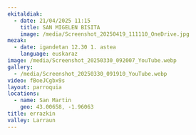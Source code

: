 ```yaml
---
ekitaldiak:
  - date: 21/04/2025 11:15
    title: SAN MIGELEN BISITA
    image: /media/Screenshot_20250419_111110_OneDrive.jpg
mezak:
  - date: igandetan 12.30 1. astea
    language: euskaraz
image: /media/Screenshot_20250330_092007_YouTube.webp
gallery:
  - /media/Screenshot_20250330_091910_YouTube.webp
video: fBoeJCgbx9s
layout: parroquia
locations:
  - name: San Martin
    geo: 43.00658, -1.96063
title: errazkin
valley: Larraun
---
```

